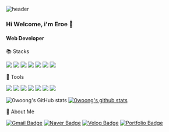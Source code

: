 ![header](https://capsule-render.vercel.app/api?type=waving&color=auto&height=150&fontAlign=80&section=header&text=Eroe&fontSize=60)

### Hi Welcome, i'm Eroe 👋

#### Web Developer

📚 Stacks

<img src="https://img.shields.io/badge/HTML5-E34F26?style=for-the-badge&logo=HTML5&logoColor=white"/> <img src="https://img.shields.io/badge/CSS3-1572B6?style=for-the-badge&logo=CSS3&logoColor=white"/> <img src="https://img.shields.io/badge/JavaScript-F7DF1E?style=for-the-badge&logo=JavaScript&logoColor=white"/> <img src="https://img.shields.io/badge/Python-3766AB?style=for-the-badge&logo=Python&logoColor=white"/> <img src="https://img.shields.io/badge/Java-007396?style=for-the-badge&logo=Java&logoColor=white"/> <img src="https://img.shields.io/badge/MySQL-4479A1?style=for-the-badge&logo=MySQL&logoColor=white"/> <img src="https://img.shields.io/badge/React-61DAFB?style=for-the-badge&logo=React&logoColor=white"/> 

🔨 Tools 

<img src="https://img.shields.io/badge/Visual Studio Code-007ACC?style=for-the-badge&logo=Visual Studio Code&logoColor=white"/> <img src="https://img.shields.io/badge/Git-F05032?style=for-the-badge&logo=Git&logoColor=white"/> <img src="https://img.shields.io/badge/GitHub-181717?style=for-the-badge&logo=GitHub&logoColor=white"/> <img src="https://img.shields.io/badge/Eclipse IDE-2C2255?style=for-the-badge&logo=Eclipse IDE&logoColor=white"/> <img src="https://img.shields.io/badge/Anaconda-44A833?style=for-the-badge&logo=Anaconda&logoColor=white"/> <img src="https://img.shields.io/badge/MongoDB-47A248?style=for-the-badge&logo=MongoDB&logoColor=white"/> <img src="https://img.shields.io/badge/PyCharm-black?style=for-the-badge&logo=PyCharm&logoColor=white"/> 

![0woong's GitHub stats](https://github-readme-stats.vercel.app/api?username=0woong&show_icons=true&theme=radical)
[![0woong's github stats](https://github-readme-stats.vercel.app/api/top-langs/?username=0woong&show_icons=true&hide_border=true&title_color=004386&icon_color=004386&layout=compact)](https://github.com/0woong)


👻 About Me
<!-- [![Notion Badge](https://img.shields.io/badge/Notion-000000?style=for-the-badge&logo=Notion&logoColor=white&link=https://joyous-pansy-314.notion.site/1612a809df194bb892e7dc0f4947c300)](https://joyous-pansy-314.notion.site/1612a809df194bb892e7dc0f4947c300) -->
[![Gmail Badge](https://img.shields.io/badge/Gmail-d14836?style=for-the-badge&logo=Gmail&logoColor=white&link=mailto:jooyy1219@gmail.com)](jooyy1219@gmail.com)
[![Naver Badge](https://img.shields.io/badge/Naver-03C75A?style=for-the-badge&logo=Naver&logoColor=white&link=mailto:jooyy1219@naver.com)](jooyy1219@naver.com)
[![Velog Badge](https://img.shields.io/badge/Velog-20C997?style=for-the-badge&logo=Velog&logoColor=white&link=https://velog.io/@0woong)](https://velog.io/@0woong)
[![Portfolio Badge](https://img.shields.io/badge/Portfolio-34A7C1?style=for-the-badge&logo=Proto.io&logoColor=white&link=https://eroe.kro.kr)](https://eroe.kro.kr)

<!--
🏅 Algorithm Gold Level. 

[![Solved.ac Profile](http://mazassumnida.wtf/api/v2/generate_badge?boj=yuna1do)](https://solved.ac/yuna1do/)  
Programmers - Lv3  
Samsung SW *Pro Level*
-->

<!--
🏆 Awards
|Competition|Prize|Date|
|------|---|---|
|Microsoft News Recommendation|World 2nd Prize|Oct 21, 2020|
|Kaggle Man/Female Predict Competition|1st|Jan 25, 2019|
-->
